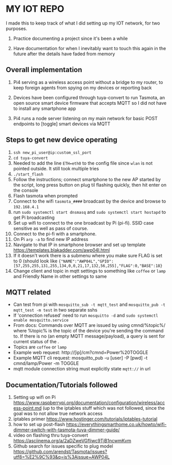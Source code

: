 # MY IOT REPO

I made this to keep track of what I did setting up my IOT network, for two purposes.

1. Practice documenting a project since it's been a while

2. Have documentation for when I inevitably want to touch this again in the future after the details have faded from memory

## Overall implementation

1. Pi4 serving as a wireless access point without a bridge to my router, to keep foreign agents from spying on my devices or reporting back

3. Devices have been configured through tuya-convert to run Tasmota, an open source smart device firmware that accepts MQTT so I did not have to install any smartphone app

2. Pi4 runs a node server listening on my main network for basic POST endpoints to [toggle] smart devices via MQTT


## Steps to get new device operating

1. `ssh new_pi_user@ip:custom_ssl_port`
2. `cd tuya-convert`
3. Needed to add the line `ETH=eth0` to the config file since `wlan` is not pointed outside. It still took multiple tries
3. `./start_flash`
4. Follow the instructions; connect smartphone to the new AP started by the script, long press button on plug til flashing quickly, then hit enter on the console
5. Flash tasmota when prompted
6. Connect to the wifi `tasmota_####` broadcast by the device and browse to `192.168.4.1`
7. run `sudo systemctl start dnsmasq` and `sudo systemctl start hostapd` to get Pi broadcasting
7. Set up wifi to connect to the one broadcast by Pi (pi-fi). SSID case sensitive as well as pass of course.
8. Connect to the pi-fi with a smartphone.
9. On Pi `arp -a` to find new IP address
10. Navigate to that IP in smartphone browser and set up template https://templates.blakadder.com/awp04l.html
11. If it doesn't work there is a submenu where you make sure FLAG is set to 0 (should look like `{"NAME":"AWP04L","GPIO":[57,255,255,131,255,134,0,0,21,17,132,56,255],"FLAG":0,"BASE":18}`
12. Change client and topic in mqtt settings to something like `coffee` or `lamp` and Friendly Name in other settings to same

## MQTT related
* Can test from pi with `mosquitto_sub -t mqtt_test` and `mosquitto_pub -t mqtt_test -m test` in two separate sshs
* If 'connection refused' need to run `mosquitto -d` and `sudo systemctl enable mosquitto.service`
* From docs: Commands over MQTT are issued by using cmnd/%topic%/<command> <parameter> where %topic% is the topic of the device you're sending the command to. If there is no <parameter> (an empty MQTT message/payload), a query is sent for current status of the <command>.
* Topics are `coffee` or `lamp`
* Example web request: http://[ip]/cm?cmnd=Power%20TOGGLE
* Example MQTT cli request: mosquitto_pub -u [user] -P [pwd] -t cmnd/lamp/Power -m TOGGLE
* mqtt module connection string must explicitly state `mqtt://` in url

## Documentation/Tutorials followed

1. Setting up wifi on Pi https://www.raspberrypi.org/documentation/configuration/wireless/access-point.md (up to the iptables stuff which was not followed, since the goal was to not allow true network access
2. iptables primer https://www.hostinger.com/tutorials/iptables-tutorial
3. how to set up post-flash https://everythingsmarthome.co.uk/howto/wifi-dimmer-switch-with-tasmota-tuya-dimmer-guide/
4. video on flashing thru tuya-convert https://asciinema.org/a/2aDZweVGfliwc9TjB1ncwmKvm
5. Github search for issues specific to plug model https://github.com/arendst/Tasmota/issues?utf8=%E2%9C%93&q=is%3Aissue+AWP04L
